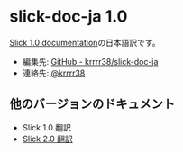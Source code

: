 slick-doc-ja 1.0
================

[Slick 1.0 documentation](http://slick.typesafe.com/doc/1.0.0/)の日本語訳です。

- 編集先: [GitHub - krrrr38/slick-doc-ja](https://github.com/krrrr38/slick-doc-ja)
- 連絡先: [@krrrr38](https://twitter.com/krrrr38)


他のバージョンのドキュメント
---------------------------
- Slick 1.0 翻訳
- [Slick 2.0 翻訳](http://krrrr38.github.io/slick-doc-ja/v2.0.out/slick-doc-ja+2.0.html)
